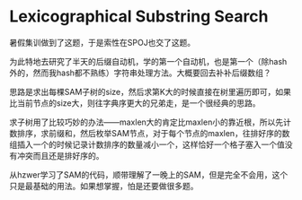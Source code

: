 # Lexicographical Substring Search

暑假集训做到了这题，于是索性在SPOJ也交了这题。

为此特地去研究了半天的后缀自动机，学的第一个自动机，也是第一个（除hash外的，然而我hash都不熟练）字符串处理方法。大概要回去补补后缀数组？

思路是求出每棵SAM子树的size，然后求第K大的时候直接在树里遍历即可，如果比当前节点的size大，则往字典序更大的兄弟走，是一个很经典的思路。

求子树用了比较巧妙的办法——maxlen大的肯定比maxlen小的靠近根，所以先计数排序，求前缀和，然后枚举SAM节点，对于每个节点的maxlen，往排好序的数组插入一个的时候记录计数排序的数量减小一个，这样恰好一个格子塞入一个值没有冲突而且还是排好序的。

从hzwer学习了SAM的代码，顺带理解了一晚上的SAM，但是完全不会用，这个只是最基础的用法。如果想掌握，怕是还要做很多题。
